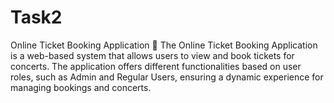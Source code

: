 # Task2
Online Ticket Booking Application 🎫 The Online Ticket Booking Application is a web-based system that allows users to view and book tickets for concerts. The application offers different functionalities based on user roles, such as Admin and Regular Users, ensuring a dynamic experience for managing bookings and concerts.
